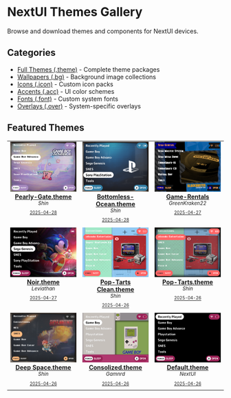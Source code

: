 # NextUI Themes Gallery

Browse and download themes and components for NextUI devices.

## Categories

- [Full Themes (.theme)](/.github/index/themes/index.md) - Complete theme packages
- [Wallpapers (.bg)](/.github/index/wallpapers/index.md) - Background image collections
- [Icons (.icon)](/.github/index/icons/index.md) - Custom icon packs
- [Accents (.acc)](/.github/index/accents/index.md) - UI color schemes
- [Fonts (.font)](/.github/index/fonts/index.md) - Custom system fonts
- [Overlays (.over)](/.github/index/overlays/index.md) - System-specific overlays

## Featured Themes

<table align="center"><tr>
<td align="center" valign="top" width="33%">

<a href="https://github.com/Leviathanium/NextUI-Themes/raw/main/Packages/themes/Pearly-Gate.theme.zip">
<img title="Name: Pearly-Gate.theme&#013;Author: Shin&#013;Last updated: 2025-04-28&#013;(Click to download)" width="480px" src="https://github.com/Leviathanium/NextUI-Themes/raw/main/Catalog/.metadata/previews/Pearly-Gate.theme.png" /><br/>
<b>Pearly-Gate.theme</b>
</a><br/>
<sup><i>Shin</i></sup><br>
<sub>
<sup><a title="Last updated: 2025-04-28" href="https://github.com/Leviathanium/NextUI-Themes/commits/main/Catalog/Themes/Pearly-Gate.theme">2025-04-28</a></sup>

</sub>
</td>

<td align="center" valign="top" width="33%">

<a href="https://github.com/Leviathanium/NextUI-Themes/raw/main/Packages/themes/Bottomless-Ocean.theme.zip">
<img title="Name: Bottomless-Ocean.theme&#013;Author: Shin&#013;Last updated: 2025-04-28&#013;(Click to download)" width="480px" src="https://github.com/Leviathanium/NextUI-Themes/raw/main/Catalog/.metadata/previews/Bottomless-Ocean.theme.png" /><br/>
<b>Bottomless-Ocean.theme</b>
</a><br/>
<sup><i>Shin</i></sup><br>
<sub>
<sup><a title="Last updated: 2025-04-28" href="https://github.com/Leviathanium/NextUI-Themes/commits/main/Catalog/Themes/Bottomless-Ocean.theme">2025-04-28</a></sup>

</sub>
</td>

<td align="center" valign="top" width="33%">

<a href="https://github.com/Leviathanium/NextUI-Themes/raw/main/Packages/themes/Game-Rentals.theme.zip">
<img title="Name: Game-Rentals&#013;Author: GreenKraken22&#013;Last updated: 2025-04-27&#013;(Click to download)" width="480px" src="https://github.com/Leviathanium/NextUI-Themes/raw/main/Catalog/.metadata/previews/Game-Rentals.theme.png" /><br/>
<b>Game-Rentals</b>
</a><br/>
<sup><i>GreenKraken22</i></sup><br>
<sub>
<sup><a title="Last updated: 2025-04-27" href="https://github.com/Leviathanium/NextUI-Themes/commits/main/Catalog/Themes/Game-Rentals">2025-04-27</a></sup>

</sub>
</td>
</tr><tr>
<td align="center" valign="top" width="33%">

<a href="https://github.com/Leviathanium/NextUI-Themes/raw/main/Packages/themes/Noir.theme.zip">
<img title="Name: Noir.theme&#013;Author: Leviathan&#013;Last updated: 2025-04-27&#013;(Click to download)" width="480px" src="https://github.com/Leviathanium/NextUI-Themes/raw/main/Catalog/.metadata/previews/Noir.theme.png" /><br/>
<b>Noir.theme</b>
</a><br/>
<sup><i>Leviathan</i></sup><br>
<sub>
<sup><a title="Last updated: 2025-04-27" href="https://github.com/Leviathanium/NextUI-Themes/commits/main/Catalog/Themes/Noir.theme">2025-04-27</a></sup>

</sub>
</td>

<td align="center" valign="top" width="33%">

<a href="https://github.com/Leviathanium/NextUI-Themes/raw/main/Packages/themes/Pop-Tarts-Clean.theme.zip">
<img title="Name: Pop-Tarts Clean.theme&#013;Author: Shin&#013;Last updated: 2025-04-26&#013;(Click to download)" width="480px" src="https://github.com/Leviathanium/NextUI-Themes/raw/main/Catalog/.metadata/previews/Pop-Tarts-Clean.theme.png" /><br/>
<b>Pop-Tarts Clean.theme</b>
</a><br/>
<sup><i>Shin</i></sup><br>
<sub>
<sup><a title="Last updated: 2025-04-26" href="https://github.com/Leviathanium/NextUI-Themes/commits/main/Catalog/Themes/Pop-Tarts Clean.theme">2025-04-26</a></sup>

</sub>
</td>

<td align="center" valign="top" width="33%">

<a href="https://github.com/Leviathanium/NextUI-Themes/raw/main/Packages/themes/Pop-Tarts.theme.zip">
<img title="Name: Pop-Tarts.theme&#013;Author: Shin&#013;Last updated: 2025-04-26&#013;(Click to download)" width="480px" src="https://github.com/Leviathanium/NextUI-Themes/raw/main/Catalog/.metadata/previews/Pop-Tarts.theme.png" /><br/>
<b>Pop-Tarts.theme</b>
</a><br/>
<sup><i>Shin</i></sup><br>
<sub>
<sup><a title="Last updated: 2025-04-26" href="https://github.com/Leviathanium/NextUI-Themes/commits/main/Catalog/Themes/Pop-Tarts.theme">2025-04-26</a></sup>

</sub>
</td>
</tr><tr>
<td align="center" valign="top" width="33%">

<a href="https://github.com/Leviathanium/NextUI-Themes/raw/main/Packages/themes/Deep-Space.theme.zip">
<img title="Name: Deep Space.theme&#013;Author: Shin&#013;Last updated: 2025-04-26&#013;(Click to download)" width="480px" src="https://github.com/Leviathanium/NextUI-Themes/raw/main/Catalog/.metadata/previews/Deep-Space.theme.png" /><br/>
<b>Deep Space.theme</b>
</a><br/>
<sup><i>Shin</i></sup><br>
<sub>
<sup><a title="Last updated: 2025-04-26" href="https://github.com/Leviathanium/NextUI-Themes/commits/main/Catalog/Themes/Deep Space.theme">2025-04-26</a></sup>

</sub>
</td>

<td align="center" valign="top" width="33%">

<a href="https://github.com/Leviathanium/NextUI-Themes/raw/main/Packages/themes/Consolized.theme.zip">
<img title="Name: Consolized.theme&#013;Author: Gamnrd&#013;Last updated: 2025-04-26&#013;(Click to download)" width="480px" src="https://github.com/Leviathanium/NextUI-Themes/raw/main/Catalog/.metadata/previews/Consolized.theme.png" /><br/>
<b>Consolized.theme</b>
</a><br/>
<sup><i>Gamnrd</i></sup><br>
<sub>
<sup><a title="Last updated: 2025-04-26" href="https://github.com/Leviathanium/NextUI-Themes/commits/main/Catalog/Themes/Consolized.theme">2025-04-26</a></sup>

</sub>
</td>

<td align="center" valign="top" width="33%">

<a href="https://github.com/Leviathanium/NextUI-Themes/raw/main/Packages/themes/Default.theme.zip">
<img title="Name: Default.theme&#013;Author: NextUI&#013;Last updated: 2025-04-26&#013;(Click to download)" width="480px" src="https://github.com/Leviathanium/NextUI-Themes/raw/main/Catalog/.metadata/previews/Default.theme.png" /><br/>
<b>Default.theme</b>
</a><br/>
<sup><i>NextUI</i></sup><br>
<sub>
<sup><a title="Last updated: 2025-04-26" href="https://github.com/Leviathanium/NextUI-Themes/commits/main/Catalog/Themes/Default.theme">2025-04-26</a></sup>

</sub>
</td>

</tr></table>

